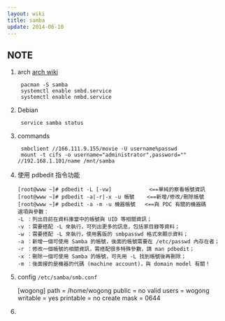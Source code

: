 ```yaml
---
layout: wiki
title: samba
update: 2014-06-10
---
```


## NOTE
1. arch
   [arch wiki](https://wiki.archlinux.org/index.php/Samba#Server_configuration)

        pacman -S samba
        systemctl enable smbd.service
        systemctl enable nmbd.service

2. Debian
   
        service samba status


3. commands

        smbclient //166.111.9.155/movie -U username%passwd
        mount -t cifs -o username="administrator",password="" //192.168.1.101/name /mnt/samba


4. 使用 pdbedit 指令功能

       [root@www ~]# pdbedit -L [-vw]            <==單純的察看帳號資訊
       [root@www ~]# pdbedit -a|-r|-x -u 帳號    <==新增/修改/刪除帳號
       [root@www ~]# pdbedit -a -m -u 機器帳號   <==與 PDC 有關的機器碼
       選項與參數：
       -L ：列出目前在資料庫當中的帳號與 UID 等相關資訊；
       -v ：需要搭配 -L 來執行，可列出更多的訊息，包括家目錄等資料；
       -w ：需要搭配 -L 來執行，使用舊版的 smbpasswd 格式來顯示資料；
       -a ：新增一個可使用 Samba 的帳號，後面的帳號需要在 /etc/passwd 內存在者；
       -r ：修改一個帳號的相關資訊，需搭配很多特殊參數，請 man pdbedit；
       -x ：刪除一個可使用 Samba 的帳號，可先用 -L 找到帳號後再刪除；
       -m ：後面接的是機器的代碼 (machine account)，與 domain model 有關！

5. config `/etc/samba/smb.conf`

    [wogong]
    path = /home/wogong
    public = no
    valid users = wogong
    writable = yes 
    printable = no
    create mask = 0644

6.
